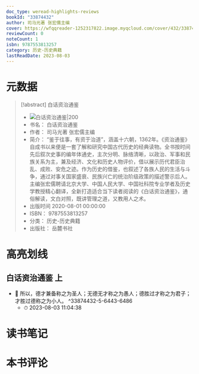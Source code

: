 ```yaml
---
doc_type: weread-highlights-reviews
bookId: "33874432"
author: 司马光著 张宏儒主编
cover: https://wfqqreader-1252317822.image.myqcloud.com/cover/432/33874432/t7_33874432.jpg
reviewCount: 0
noteCount: 1
isbn: 9787553813257
category: 历史-历史典籍
lastReadDate: 2023-08-03
---
```

# 元数据
> [!abstract] 白话资治通鉴
> - ![ 白话资治通鉴|200](https://wfqqreader-1252317822.image.myqcloud.com/cover/432/33874432/t7_33874432.jpg)
> - 书名： 白话资治通鉴
> - 作者： 司马光著 张宏儒主编
> - 简介： “鉴于往事，有资于治道”，涵盖十六朝，1362年。《资治通鉴》自成书以来便是一套了解和研究中国古代历史的经典读物。全书按时间先后叙次史事的编年体通史，主次分明、脉络清晰，以政治、军事和民族关系为主，兼及经济、文化和历史人物评价，借以展示历代君臣治乱、成败、安危之迹。作为历史的借鉴，也叙述了各族人民的生活与斗争，通过对事关国家盛衰、民族兴亡的统治阶级政策的描述警示后人。主编张宏儒聘请北京大学、中国人民大学、中国社科院专业学者及历史学教授精心翻译，全新打造适合当下读者阅读的《白话资治通鉴》，通俗解读，文白对照，既讲管理之道，又教用人之术。
> - 出版时间 2020-08-01 00:00:00
> - ISBN： 9787553813257
> - 分类： 历史-历史典籍
> - 出版社： 岳麓书社

# 高亮划线

## 白话资治通鉴 上


- 📌 所以，德才兼备称之为圣人；无德无才称之为愚人；德胜过才称之为君子；才胜过德称之为小人。 ^33874432-5-6443-6486
    - ⏱ 2023-08-03 11:04:38 
# 读书笔记

# 本书评论
